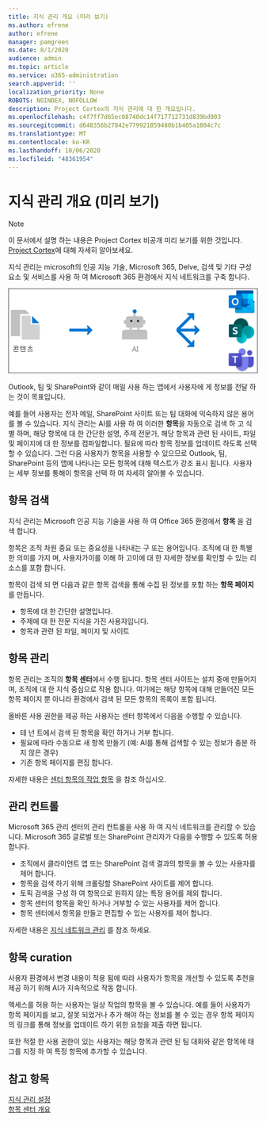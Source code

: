```yaml
---
title: 지식 관리 개요 (미리 보기)
ms.author: efrene
author: efrene
manager: pamgreen
ms.date: 8/1/2020
audience: admin
ms.topic: article
ms.service: o365-administration
search.appverid: ''
localization_priority: None
ROBOTS: NOINDEX, NOFOLLOW
description: Project Cortex의 지식 관리에 대 한 개요입니다.
ms.openlocfilehash: c4f7ff7d65ec08740dc14f717712731d839bd903
ms.sourcegitcommit: d648356b27842e779921859480b1b405a1804c7c
ms.translationtype: MT
ms.contentlocale: ko-KR
ms.lasthandoff: 10/06/2020
ms.locfileid: "48361954"
---
```

# <a name="knowledge-management-overview-preview"></a>지식 관리 개요 (미리 보기)

> [!Note] 
> 이 문서에서 설명 하는 내용은 Project Cortex 비공개 미리 보기를 위한 것입니다. [Project Cortex](https://aka.ms/projectcortex)에 대해 자세히 알아보세요.

지식 관리는 microsoft의 인공 지능 기술, Microsoft 365, Delve, 검색 및 기타 구성 요소 및 서비스를 사용 하 여 Microsoft 365 환경에서 지식 네트워크를 구축 합니다. 

   ![지식 관리 흐름](../media/content-understanding/knowledge-management-flowchart.png) </br> 

Outlook, 팀 및 SharePoint와 같이 매일 사용 하는 앱에서 사용자에 게 정보를 전달 하는 것이 목표입니다.

예를 들어 사용자는 전자 메일, SharePoint 사이트 또는 팀 대화에 익숙하지 않은 용어를 볼 수 있습니다. 지식 관리는 AI를 사용 하 여 이러한 **항목**을 자동으로 검색 하 고 식별 하며, 해당 항목에 대 한 간단한 설명, 주제 전문가, 해당 항목과 관련 된 사이트, 파일 및 페이지에 대 한 정보를 컴파일합니다. 필요에 따라 항목 정보를 업데이트 하도록 선택할 수 있습니다. 그런 다음 사용자가 항목을 사용할 수 있으므로 Outlook, 팀, SharePoint 등의 앱에 나타나는 모든 항목에 대해 텍스트가 강조 표시 됩니다. 사용자는 세부 정보를 통해이 항목을 선택 하 여 자세히 알아볼 수 있습니다.


## <a name="topic-discovery"></a>항목 검색

지식 관리는 Microsoft 인공 지능 기술을 사용 하 여 Office 365 환경에서 **항목** 을 검색 합니다.

항목은 조직 차원 중요 또는 중요성을 나타내는 구 또는 용어입니다. 조직에 대 한 특별 한 의미를 가지 며, 사용자가이를 이해 하 고이에 대 한 자세한 정보를 확인할 수 있는 리소스를 포함 합니다.

항목이 검색 되 면 다음과 같은 항목 검색을 통해 수집 된 정보를 포함 하는 **항목 페이지** 를 만듭니다.

- 항목에 대 한 간단한 설명입니다.
- 주제에 대 한 전문 지식을 가진 사용자입니다.
- 항목과 관련 된 파일, 페이지 및 사이트


## <a name="topic-management"></a>항목 관리

항목 관리는 조직의 **항목 센터**에서 수행 됩니다. 항목 센터 사이트는 설치 중에 만들어지며, 조직에 대 한 지식 중심으로 작용 합니다. 여기에는 해당 항목에 대해 만들어진 모든 항목 페이지 뿐 아니라 환경에서 검색 된 모든 항목의 목록이 포함 됩니다. 

올바른 사용 권한을 제공 하는 사용자는 센터 항목에서 다음을 수행할 수 있습니다.

- 테 넌 트에서 검색 된 항목을 확인 하거나 거부 합니다.
- 필요에 따라 수동으로 새 항목 만들기 (예: AI를 통해 검색할 수 있는 정보가 충분 하지 않은 경우)
- 기존 항목 페이지를 편집 합니다.</br>

자세한 내용은 [센터 항목의 작업 항목](work-with-topics.md) 을 참조 하십시오.  


## <a name="admin-controls"></a>관리 컨트롤

Microsoft 365 관리 센터의 관리 컨트롤을 사용 하 여 지식 네트워크를 관리할 수 있습니다. Microsoft 365 글로벌 또는 SharePoint 관리자가 다음을 수행할 수 있도록 허용 합니다.

- 조직에서 클라이언트 앱 또는 SharePoint 검색 결과의 항목을 볼 수 있는 사용자를 제어 합니다.
- 항목을 검색 하기 위해 크롤링할 SharePoint 사이트를 제어 합니다.
- 토픽 검색을 구성 하 여 항목으로 원하지 않는 특정 용어를 제외 합니다.
- 항목 센터의 항목을 확인 하거나 거부할 수 있는 사용자를 제어 합니다.
- 항목 센터에서 항목을 만들고 편집할 수 있는 사용자를 제어 합니다.

자세한 내용은 [지식 네트워크 관리](manage-knowledge-network.md) 를 참조 하세요. 

## <a name="topic-curation"></a>항목 curation

사용자 환경에서 변경 내용이 적용 됨에 따라 사용자가 항목을 개선할 수 있도록 추천을 제공 하기 위해 AI가 지속적으로 작동 합니다.

액세스를 허용 하는 사용자는 일상 작업의 항목을 볼 수 있습니다. 예를 들어 사용자가 항목 페이지를 보고, 잘못 되었거나 추가 해야 하는 정보를 볼 수 있는 경우 항목 페이지의 링크를 통해 정보를 업데이트 하기 위한 요청을 제출 하면 됩니다.

또한 적절 한 사용 권한이 있는 사용자는 해당 항목과 관련 된 팀 대화와 같은 항목에 태그를 지정 하 여 특정 항목에 추가할 수 있습니다.




## <a name="see-also"></a>참고 항목
[지식 관리 설정](set-up-knowledge-network.md)</br>
[항목 센터 개요](topic-center-overview.md)
